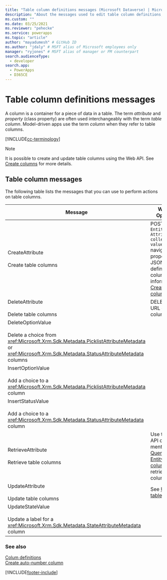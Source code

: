 ```yaml
---
title: "Table column definitions messages (Microsoft Dataverse) | Microsoft Docs" # Intent and product brand in a unique string of 43-59 chars including spaces
description: "About the messages used to edit table column definitions, also known as properties or columns." # 115-145 characters including spaces. This abstract displays in the search result.
ms.custom: ""
ms.date: 03/25/2021
ms.reviewer: "pehecke"
ms.service: powerapps
ms.topic: "article"
author: "mayadumesh" # GitHub ID
ms.author: "jdaly" # MSFT alias of Microsoft employees only
manager: "ryjones" # MSFT alias of manager or PM counterpart
search.audienceType: 
  - developer
search.app: 
  - PowerApps
  - D365CE
---
```

# Table column definitions messages

A column is a container for a piece of data in a table. The term *attribute* and *property* (class property) are often used interchangeably with the term *table column*. Model-driven apps use the term *column* when they refer to table columns.  

[!INCLUDE[cc-terminology](includes/cc-terminology.md)]

> [!NOTE]
> It is possible to create and update table columns using the Web API. See [Create columns](webapi/create-update-entity-definitions-using-web-api.md#create-attributes) for more details.

## Table column messages 
 
The following table lists the messages that you can use to perform actions on table columns.  
  
|Message|Web API Operation|SDK Assembly|   
|-------------|-----------------|-----------------|  
|CreateAttribute</br></br>Create table columns|POST to `EntityMetadata Attributes collection-valued` navigation property with JSON definition of column. More information: [Create columns](webapi/create-update-entity-definitions-using-web-api.md#create-attributes)|<xref:Microsoft.Xrm.Sdk.Messages.CreateAttributeRequest>| 
|DeleteAttribute</br></br>Delete table columns|DELETE to the URL of the column.|<xref:Microsoft.Xrm.Sdk.Messages.DeleteAttributeRequest>|  
|DeleteOptionValue</br></br>Delete a choice from <xref:Microsoft.Xrm.Sdk.Metadata.PicklistAttributeMetadata> or <xref:Microsoft.Xrm.Sdk.Metadata.StatusAttributeMetadata> columns|<xref href="Microsoft.Dynamics.CRM.DeleteOptionValue?text=DeleteOptionValue Action" />|<xref:Microsoft.Xrm.Sdk.Messages.DeleteOptionValueRequest>|  
|InsertOptionValue</br></br>Add a choice to a <xref:Microsoft.Xrm.Sdk.Metadata.PicklistAttributeMetadata> column|<xref href="Microsoft.Dynamics.CRM.InsertOptionValue?text=InsertOptionValue Action" />|<xref:Microsoft.Xrm.Sdk.Messages.InsertOptionValueRequest>|Add a choice to a <xref:Microsoft.Xrm.Sdk.Metadata.PicklistAttributeMetadata> column.|  
|InsertStatusValue</br></br>Add a choice to a <xref:Microsoft.Xrm.Sdk.Metadata.StatusAttributeMetadata> column|<xref href="Microsoft.Dynamics.CRM.InsertStatusValue?text=InsertStatusValue Action" />|<xref:Microsoft.Xrm.Sdk.Messages.InsertStatusValueRequest>|  |Changes the order of the choice presented in an <xref:Microsoft.Xrm.Sdk.Metadata.PicklistAttributeMetadata> column|<xref href="Microsoft.Dynamics.CRM.OrderOption?text=OrderOption Action" />|<xref:Microsoft.Xrm.Sdk.Messages.OrderOptionRequest>|  
|RetrieveAttribute</br></br>Retrieve table columns|Use the Web API query mentioned in [Querying EntityMetadata columns](webapi/query-metadata-web-api.md#bkmk_queryAttributesexample) to retrieve table columns.|<xref:Microsoft.Xrm.Sdk.Messages.RetrieveAttributeRequest>|  
|UpdateAttribute</br></br>Update table columns|See [Update tables](webapi/create-update-entity-definitions-using-web-api.md#update-entities)|<xref:Microsoft.Xrm.Sdk.Messages.UpdateAttributeRequest>|  
|UpdateStateValue</br></br>Update a label for a <xref:Microsoft.Xrm.Sdk.Metadata.StateAttributeMetadata> column|<xref href="Microsoft.Dynamics.CRM.UpdateStateValue?text=UpdateStateValue Action" />|<xref:Microsoft.Xrm.Sdk.Messages.UpdateStateValueRequest>|  

### See also  

[Colum definitions](entity-attribute-metadata.md)<br />
[Create auto-number column](create-auto-number-attributes.md)<br />
<!-- TODO: [Work with Attributes](org-service/work-attribute-metadata.md)<br />
[Sample: Work with Attributes](org-service/sample-work-attribute-metadata.md) -->


[!INCLUDE[footer-include](../../includes/footer-banner.md)]